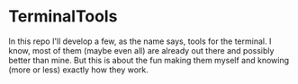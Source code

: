# TerminalTools
In this repo I'll develop a few, as the name says, tools for the terminal. I know, most of them (maybe even all) are already out there and possibly better than mine. But this is about the fun making them myself and knowing (more or less) exactly how they work.
